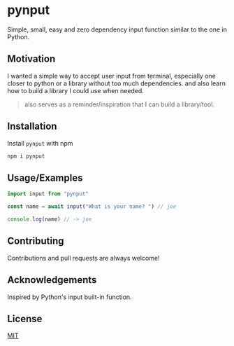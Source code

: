 # pynput
Simple, small, easy and zero dependency input function similar to the one in Python.


## Motivation
I wanted a simple way to accept user input from terminal, especially one closer to python or a library without too much dependencies.
and also learn how to build a library I could use when needed.
> also serves as a reminder/inspiration that I can build a library/tool.


## Installation

Install `pynput` with npm

```bash
npm i pynput
```


## Usage/Examples

```js
import input from "pynput"

const name = await input("What is your name? ") // joe

console.log(name) // -> joe
```

## Contributing

Contributions and pull requests are always welcome!


## Acknowledgements
Inspired by Python's input built-in function.


## License

[MIT](./LICENSE)

